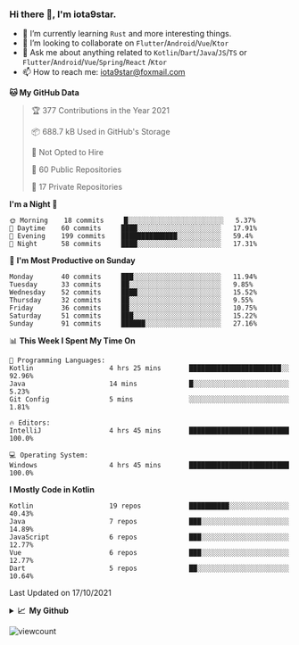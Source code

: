 ### Hi there 👋, I'm iota9star.

- 🌱 I’m currently learning `Rust` and more interesting things.
- 👯 I’m looking to collaborate on `Flutter`/`Android`/`Vue`/`Ktor`
- 💬 Ask me about anything related to `Kotlin`/`Dart`/`Java`/`JS`/`TS` or `Flutter`/`Android`/`Vue`/`Spring`/`React`
  /`Ktor`
- 📫 How to reach me: [iota9star@foxmail.com](iota9star@foxmail.com)



<!--START_SECTION:waka-->
**🐱 My GitHub Data** 

> 🏆 377 Contributions in the Year 2021
 > 
> 📦 688.7 kB Used in GitHub's Storage 
 > 
> 🚫 Not Opted to Hire
 > 
> 📜 60 Public Repositories 
 > 
> 🔑 17 Private Repositories  
 > 
**I'm a Night 🦉** 

```text
🌞 Morning    18 commits     █░░░░░░░░░░░░░░░░░░░░░░░░   5.37% 
🌆 Daytime    60 commits     ████░░░░░░░░░░░░░░░░░░░░░   17.91% 
🌃 Evening    199 commits    ██████████████░░░░░░░░░░░   59.4% 
🌙 Night      58 commits     ████░░░░░░░░░░░░░░░░░░░░░   17.31%

```
📅 **I'm Most Productive on Sunday** 

```text
Monday       40 commits     ███░░░░░░░░░░░░░░░░░░░░░░   11.94% 
Tuesday      33 commits     ██░░░░░░░░░░░░░░░░░░░░░░░   9.85% 
Wednesday    52 commits     ████░░░░░░░░░░░░░░░░░░░░░   15.52% 
Thursday     32 commits     ██░░░░░░░░░░░░░░░░░░░░░░░   9.55% 
Friday       36 commits     ██░░░░░░░░░░░░░░░░░░░░░░░   10.75% 
Saturday     51 commits     ███░░░░░░░░░░░░░░░░░░░░░░   15.22% 
Sunday       91 commits     ██████░░░░░░░░░░░░░░░░░░░   27.16%

```


📊 **This Week I Spent My Time On** 

```text
💬 Programming Languages: 
Kotlin                   4 hrs 25 mins       ███████████████████████░░   92.96% 
Java                     14 mins             █░░░░░░░░░░░░░░░░░░░░░░░░   5.23% 
Git Config               5 mins              ░░░░░░░░░░░░░░░░░░░░░░░░░   1.81%

🔥 Editors: 
IntelliJ                 4 hrs 45 mins       █████████████████████████   100.0%

💻 Operating System: 
Windows                  4 hrs 45 mins       █████████████████████████   100.0%

```

**I Mostly Code in Kotlin** 

```text
Kotlin                   19 repos            ██████████░░░░░░░░░░░░░░░   40.43% 
Java                     7 repos             ███░░░░░░░░░░░░░░░░░░░░░░   14.89% 
JavaScript               6 repos             ███░░░░░░░░░░░░░░░░░░░░░░   12.77% 
Vue                      6 repos             ███░░░░░░░░░░░░░░░░░░░░░░   12.77% 
Dart                     5 repos             ██░░░░░░░░░░░░░░░░░░░░░░░   10.64%

```



 Last Updated on 17/10/2021
<!--END_SECTION:waka-->

<details>
  <summary><b>📈&nbsp;&nbsp;My Github</b></summary>
  <br>
  <img src='https://github-profile-trophy.vercel.app/?username=iota9star'>
  <img src='https://bad-apple-github-readme.vercel.app/api?show_bg=1&username=iota9star&hide_title=true'>
  <img src='http://cr-skills-chart-widget.azurewebsites.net/api/api?username=iota9star'>
</details>


![viewcount](https://count.getloli.com/get/@iota9star?theme=rule34)
